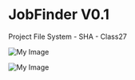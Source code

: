 # JobFinder V0.1
Project File System - SHA - Class27

![My Image](https://i.ibb.co/bsfQdDS/Screenshot-21.png)


![My Image](https://i.ibb.co/9Hb1qK6/Screenshot-22.png)


